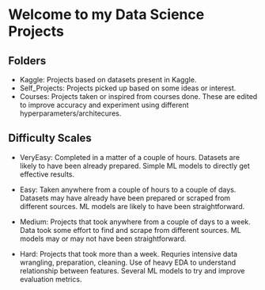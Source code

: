# Welcome to my Data Science Projects

## Folders
- Kaggle: Projects based on datasets present in Kaggle.
- Self_Projects: Projects picked up based on some ideas or interest.
- Courses: Projects taken or inspired from courses done. These are edited to improve accuracy and experiment using different hyperparameters/architecures.

## Difficulty Scales
- VeryEasy: Completed in a matter of a couple of hours. Datasets are likely to have been already prepared. Simple ML models to directly get effective results.

- Easy: Taken anywhere from a couple of hours to a couple of days. Datasets may have already have been prepared or scraped from different sources. ML models are likely to have been straightforward.

- Medium: Projects that took anywhere from a couple of days to a week. Data took some effort to find and scrape from different sources. ML models may or may not have been straightforward.

- Hard: Projects that took more than a week. Requries intensive data wrangling, preparation, cleaning. Use of heavy EDA to understand relationship between features. Several ML models to try and improve evaluation metrics.
